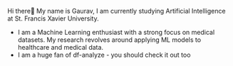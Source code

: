 Hi there👋 My name is Gaurav, I am currently studying Artificial Intelligence at St. Francis Xavier University.
- I am a Machine Learning enthusiast with a strong focus on medical datasets. My research revolves around applying ML models to healthcare and medical data.
- I am a huge fan of df-analyze - you should check it out too 
<!---
TheUnexploredWorldofML/TheUnexploredWorldofML is a ✨ special ✨ repository because its `README.md` (this file) appears on your GitHub profile.
You can click the Preview link to take a look at your changes.
--->

